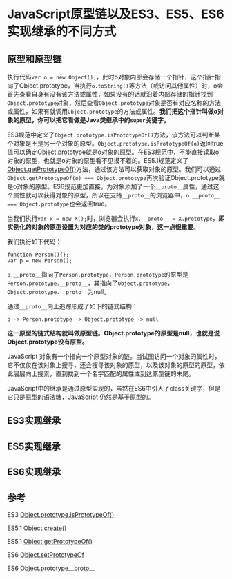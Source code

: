 # JavaScript原型链以及ES3、ES5、ES6实现继承的不同方式

## 原型和原型链

执行代码`var o = new Object();`，此时o对象内部会存储一个指针，这个指针指向了Object.prototype，当执行`o.toString()`等方法（或访问其他属性）时，o会首先查看自身有没有该方法或属性，如果没有的话就沿着内部存储的指针找到`Object.prototype`对象，然后查看`Object.prototype`对象是否有对应名称的方法或属性，如果有就调用`Object.prototype`的方法或属性。**我们把这个指针叫做o对象的原型，你可以把它看做是Java类继承中的`super`关键字。**

ES3规范中定义了`Object.prototype.isPrototypeOf()`方法，该方法可以判断某个对象是不是另一个对象的原型。`Object.prototype.isPrototypeOf(o)`返回true值可以确定Object.prototype就是o对象的原型。在ES3规范中，不能直接读取o对象的原型，也就是o对象的原型看不见摸不着的。ES5.1规范定义了[Object.getPrototypeOf()](https://developer.mozilla.org/en-US/docs/Web/JavaScript/Reference/Global_Objects/Object/getPrototypeOf)方法，通过该方法可以获取对象的原型。我们可以通过`Object.getPrototypeOf(o) === Object.prototype`再次验证Object.prototype就是o对象的原型。ES6规范更加直接，为对象添加了一个`__proto__`属性，通过这个属性就可以获得对象的原型，所以在支持`__proto__`的浏览器中，`o.__proto__ === Object.prototype`也会返回true。

当我们执行`var x = new X();`时，浏览器会执行`x.__proto__ = X.prototype`，**即实例化的对象的原型设置为对应的类的prototype对象，这一点很重要**。

我们执行如下代码：
```
function Person(){};
var p = new Person();
```

`p.__proto__`指向了`Person.prototype`，`Person.prototype`的原型是`Person.prototype.__proto__`，其指向了`Object.prototype`，`Object.prototype.__proto__`为null。

通过`__proto__`向上追踪形成了如下的链式结构：
```
p -> Person.prototype -> Object.prototype -> null
```

**这一原型的链式结构就叫做原型链。Object.prototype的原型是null，也就是说Object.prototype没有原型。**

JavaScript 对象有一个指向一个原型对象的链。当试图访问一个对象的属性时，它不仅仅在该对象上搜寻，还会搜寻该对象的原型，以及该对象的原型的原型，依此层层向上搜索，直到找到一个名字匹配的属性或到达原型链的末尾。

JavaScript中的继承是通过原型实现的，虽然在ES6中引入了class关键字，但是它只是原型的语法糖，JavaScript 仍然是基于原型的。

## ES3实现继承

## ES5实现继承

## ES6实现继承

## 参考
ES3 [Object.prototype.isPrototypeOf()](https://developer.mozilla.org/en-US/docs/Web/JavaScript/Reference/Global_Objects/Object/isPrototypeOf)

ES5.1 [Object.create()](https://developer.mozilla.org/en-US/docs/Web/JavaScript/Reference/Global_Objects/Object/create)

ES5.1 [Object.getPrototypeOf()](https://developer.mozilla.org/en-US/docs/Web/JavaScript/Reference/Global_Objects/Object/getPrototypeOf)

ES6 [Object.setPrototypeOf](https://developer.mozilla.org/en-US/docs/Web/JavaScript/Reference/Global_Objects/Object/setPrototypeOf)

ES6 [Object.prototype__proto__](https://developer.mozilla.org/en-US/docs/Web/JavaScript/Reference/Global_Objects/Object/proto)

